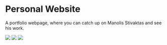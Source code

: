 # Personal Website
A portfolio webpage, where you can catch up on Manolis Stivaktas and see his work. 
<p>
<a src="#"><img src="https://img.icons8.com/color/48/000000/html-5.png"/></a>
<a src="#"><img src="https://img.icons8.com/color/48/000000/css3.png"/></a>
<a src="#"><img src="https://img.icons8.com/color/48/000000/javascript.png"/></a>
</p>


